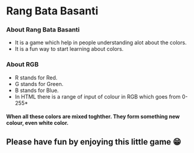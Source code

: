 # Rang Bata Basanti

### About Rang Bata Basanti
* It is a game which help in people understanding alot about the colors.
* It is a fun way to start learning about colors.
### About RGB
* R stands for Red.
* G stands for Green.
* B stands for Blue.
* In HTML there is a range of input of colour in RGB which goes from 0-255*
#### When all these colors are mixed toghther. They form something new colour, even white color.

## Please have fun by enjoying this little game :grin:
